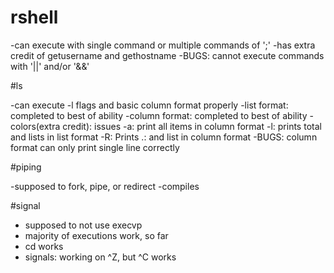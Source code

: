 # rshell

-can execute with single command or multiple commands of ';'
-has extra credit of getusername and gethostname
-BUGS: cannot execute commands with '||' and/or '&&'


#ls

-can execute -l flags  and basic column format properly
-list format: completed to best of ability
-column format: completed to best of ability
-colors(extra credit): issues
-a: print all items in column format
-l: prints total and lists in list format
-R: Prints .: and list in column format
-BUGS: column format can only print single line correctly


#piping

-supposed to fork, pipe, or redirect
-compiles


#signal

- supposed to not use execvp
- majority of executions work, so far
- cd works
- signals: working on ^Z, but ^C works



